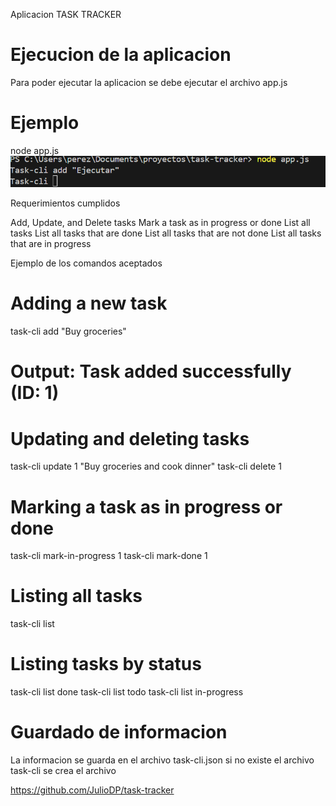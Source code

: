 
Aplicacion TASK TRACKER 

# Ejecucion de la aplicacion
Para poder ejecutar la aplicacion se debe ejecutar el archivo app.js

# Ejemplo
node app.js
![Ejecucion](image.png)

Requerimientos cumplidos 

Add, Update, and Delete tasks
Mark a task as in progress or done
List all tasks
List all tasks that are done
List all tasks that are not done
List all tasks that are in progress

Ejemplo de los comandos aceptados

# Adding a new task
task-cli add "Buy groceries"
# Output: Task added successfully (ID: 1)

# Updating and deleting tasks
task-cli update 1 "Buy groceries and cook dinner"
task-cli delete 1

# Marking a task as in progress or done
task-cli mark-in-progress 1
task-cli mark-done 1

# Listing all tasks
task-cli list

# Listing tasks by status
task-cli list done
task-cli list todo
task-cli list in-progress

# Guardado de informacion 
La informacion se guarda en el archivo task-cli.json si no existe el archivo task-cli se crea el archivo


https://github.com/JulioDP/task-tracker